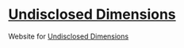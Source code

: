 # [Undisclosed Dimensions](http://undiscloseddimensions.com)

Website for [Undisclosed Dimensions](http://undiscloseddimensions.com)
